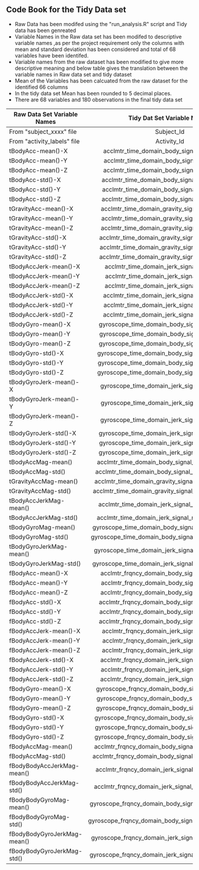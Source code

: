 ## Code Book for the Tidy Data set

* Raw Data has been modifed using the "run_analysis.R" script and Tidy data has been genreated
* Variable Names in the Raw data set has been modifed to descriptive variable names ,as per the project requirement 
only the columns with mean and standard deviation has been considered and total of 68 variables have been identifed.
* Variable names from the raw dataset has been modified to give more descriptive meaning and below table gives the translation between the variable names in Raw data set and tidy dataset
* Mean of the Variables has been calcuated from the raw dataset for the identified 66 columns
* In the tidy data set Mean has been rounded to 5 decimal places.
* There are 68 variables and 180 observations in the final tidy data set


|	Raw Data Set Variable Names	|	Tidy Dat Set Variable Names	|
|	----------------------------|:-------------------:|
|	From "subject_xxxx" file	|	Subject_Id	|
|	From "activity_labels" file	|	Activity_Id	|
|	tBodyAcc-mean()-X	|	acclmtr_time_domain_body_signal_x_axis_mean	|
|	tBodyAcc-mean()-Y	|	acclmtr_time_domain_body_signal_y_axis_mean	|
|	tBodyAcc-mean()-Z	|	acclmtr_time_domain_body_signal_z_axis_mean	|
|	tBodyAcc-std()-X	|	acclmtr_time_domain_body_signal_x_axis_stddev	|
|	tBodyAcc-std()-Y	|	acclmtr_time_domain_body_signal_y_axis_stddev	|
|	tBodyAcc-std()-Z	|	acclmtr_time_domain_body_signal_z_axis_stddev	|
|	tGravityAcc-mean()-X	|	acclmtr_time_domain_gravity_signal_x_axis_mean	|
|	tGravityAcc-mean()-Y	|	acclmtr_time_domain_gravity_signal_y_axis_mean	|
|	tGravityAcc-mean()-Z	|	acclmtr_time_domain_gravity_signal_z_axis_mean	|
|	tGravityAcc-std()-X	|	acclmtr_time_domain_gravity_signal_x_axis_stddev	|
|	tGravityAcc-std()-Y	|	acclmtr_time_domain_gravity_signal_y_axis_stddev	|
|	tGravityAcc-std()-Z	|	acclmtr_time_domain_gravity_signal_z_axis_stddev	|
|	tBodyAccJerk-mean()-X	|	acclmtr_time_domain_jerk_signal_x_axis_mean	|
|	tBodyAccJerk-mean()-Y	|	acclmtr_time_domain_jerk_signal_y_axis_mean	|
|	tBodyAccJerk-mean()-Z	|	acclmtr_time_domain_jerk_signal_z_axis_mean	|
|	tBodyAccJerk-std()-X	|	acclmtr_time_domain_jerk_signal_x_axis_stddev	|
|	tBodyAccJerk-std()-Y	|	acclmtr_time_domain_jerk_signal_y_axis_stddev	|
|	tBodyAccJerk-std()-Z	|	acclmtr_time_domain_jerk_signal_z_axis_stddev	|
|	tBodyGyro-mean()-X	|	gyroscope_time_domain_body_signal_x_axis_mean	|
|	tBodyGyro-mean()-Y	|	gyroscope_time_domain_body_signal_y_axis_mean	|
|	tBodyGyro-mean()-Z	|	gyroscope_time_domain_body_signal_z_axis_mean	|
|	tBodyGyro-std()-X	|	gyroscope_time_domain_body_signal_x_axis_stddev	|
|	tBodyGyro-std()-Y	|	gyroscope_time_domain_body_signal_y_axis_stddev	|
|	tBodyGyro-std()-Z	|	gyroscope_time_domain_body_signal_z_axis_stddev	|
|	tBodyGyroJerk-mean()-X	|	gyroscope_time_domain_jerk_signal_x_axis_mean	|
|	tBodyGyroJerk-mean()-Y	|	gyroscope_time_domain_jerk_signal_y_axis_mean	|
|	tBodyGyroJerk-mean()-Z	|	gyroscope_time_domain_jerk_signal_z_axis_mean	|
|	tBodyGyroJerk-std()-X	|	gyroscope_time_domain_jerk_signal_x_axis_stddev	|
|	tBodyGyroJerk-std()-Y	|	gyroscope_time_domain_jerk_signal_y_axis_stddev	|
|	tBodyGyroJerk-std()-Z	|	gyroscope_time_domain_jerk_signal_z_axis_stddev	|
|	tBodyAccMag-mean()	|	acclmtr_time_domain_body_signal_magnitude_mean	|
|	tBodyAccMag-std()	|	acclmtr_time_domain_body_signal_magnitude_stddev	|
|	tGravityAccMag-mean()	|	acclmtr_time_domain_gravity_signal_magnitude_mean	|
|	tGravityAccMag-std()	|	acclmtr_time_domain_gravity_signal_magnitude_stddev	|
|	tBodyAccJerkMag-mean()	|	acclmtr_time_domain_jerk_signal_magnitude_mean	|
|	tBodyAccJerkMag-std()	|	acclmtr_time_domain_jerk_signal_magnitude_stddev	|
|	tBodyGyroMag-mean()	|	gyroscope_time_domain_body_signal_magnitude_mean	|
|	tBodyGyroMag-std()	|	gyroscope_time_domain_body_signal_magnitude_stddev	|
|	tBodyGyroJerkMag-mean()	|	gyroscope_time_domain_jerk_signal_magnitude_mean	|
|	tBodyGyroJerkMag-std()	|	gyroscope_time_domain_jerk_signal_magnitude_stddev	|
|	fBodyAcc-mean()-X	|	acclmtr_frqncy_domain_body_signal_x_axis_mean	|
|	fBodyAcc-mean()-Y	|	acclmtr_frqncy_domain_body_signal_y_axis_mean	|
|	fBodyAcc-mean()-Z	|	acclmtr_frqncy_domain_body_signal_z_axis_mean	|
|	fBodyAcc-std()-X	|	acclmtr_frqncy_domain_body_signal_x_axis_stddev	|
|	fBodyAcc-std()-Y	|	acclmtr_frqncy_domain_body_signal_y_axis_stddev	|
|	fBodyAcc-std()-Z	|	acclmtr_frqncy_domain_body_signal_z_axis_stddev	|
|	fBodyAccJerk-mean()-X	|	acclmtr_frqncy_domain_jerk_signal_x_axis_mean	|
|	fBodyAccJerk-mean()-Y	|	acclmtr_frqncy_domain_jerk_signal_y_axis_mean	|
|	fBodyAccJerk-mean()-Z	|	acclmtr_frqncy_domain_jerk_signal_z_axis_mean	|
|	fBodyAccJerk-std()-X	|	acclmtr_frqncy_domain_jerk_signal_x_axis_stddev	|
|	fBodyAccJerk-std()-Y	|	acclmtr_frqncy_domain_jerk_signal_y_axis_stddev	|
|	fBodyAccJerk-std()-Z	|	acclmtr_frqncy_domain_jerk_signal_z_axis_stddev	|
|	fBodyGyro-mean()-X	|	gyroscope_frqncy_domain_body_signal_x_axis_mean	|
|	fBodyGyro-mean()-Y	|	gyroscope_frqncy_domain_body_signal_y_axis_mean	|
|	fBodyGyro-mean()-Z	|	gyroscope_frqncy_domain_body_signal_z_axis_mean	|
|	fBodyGyro-std()-X	|	gyroscope_frqncy_domain_body_signal_x_axis_stddev	|
|	fBodyGyro-std()-Y	|	gyroscope_frqncy_domain_body_signal_y_axis_stddev	|
|	fBodyGyro-std()-Z	|	gyroscope_frqncy_domain_body_signal_z_axis_stddev	|
|	fBodyAccMag-mean()	|	acclmtr_frqncy_domain_body_signal_magnitude_mean	|
|	fBodyAccMag-std()	|	acclmtr_frqncy_domain_body_signal_magnitude_stddev	|
|	fBodyBodyAccJerkMag-mean()	|	acclmtr_frqncy_domain_jerk_signal_magnitude_mean	|
|	fBodyBodyAccJerkMag-std()	|	acclmtr_frqncy_domain_jerk_signal_magnitude_stddev	|
|	fBodyBodyGyroMag-mean()	|	gyroscope_frqncy_domain_body_signal_magnitude_mean	|
|	fBodyBodyGyroMag-std()	|	gyroscope_frqncy_domain_body_signal_magnitude_stddev	|
|	fBodyBodyGyroJerkMag-mean()	|	gyroscope_frqncy_domain_jerk_signal_magnitude_mean	|
|	fBodyBodyGyroJerkMag-std()	|	gyroscope_frqncy_domain_jerk_signal_magnitude_stddev	|

